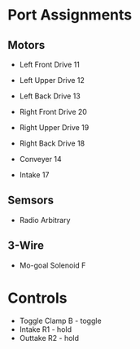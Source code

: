 # Port Assignments

## Motors

- Left Front Drive  11
- Left Upper Drive  12
- Left Back Drive   13
- Right Front Drive 20
- Right Upper Drive 19
- Right Back Drive  18

- Conveyer          14
- Intake            17

## Semsors

- Radio             Arbitrary

## 3-Wire

- Mo-goal Solenoid  F

# Controls

- Toggle Clamp      B  - toggle
- Intake            R1 - hold
- Outtake           R2 - hold